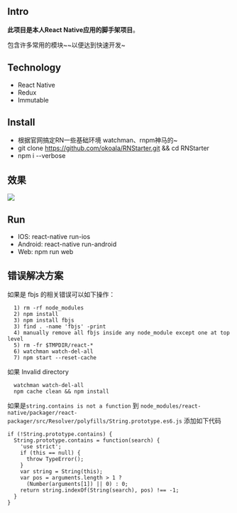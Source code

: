 ## Intro

  **此项目是本人React Native应用的脚手架项目**。

  包含许多常用的模块~~以便达到快速开发~


## Technology

  - React Native
  - Redux
  - Immutable

## Install

  - 根据官网搞定RN一些基础环境 watchman、rnpm神马的~
  - git clone https://github.com/okoala/RNStarter.git && cd RNStarter
  - npm i --verbose

## 效果

![](http://i4.tietuku.com/4aeb75a6a826655a.jpg)

## Run

  - IOS: react-native run-ios
  - Android: react-native run-android
  - Web: npm run web

## 错误解决方案

  如果是 fbjs 的相关错误可以如下操作：
  ```
    1) rm -rf node_modules
    2) npm install
    3) npm install fbjs
    3) find . -name 'fbjs' -print
    4) manually remove all fbjs inside any node_module except one at top level
    5) rm -fr $TMPDIR/react-*
    6) watchman watch-del-all
    7) npm start --reset-cache
  ```

  如果 Invalid directory
  ```
    watchman watch-del-all
    npm cache clean && npm install
  ```

  如果是`string.contains is not a function`
  到 `node_modules/react-native/packager/react-packager/src/Resolver/polyfills/String.prototype.es6.js`
  添加如下代码
  ```
  if (!String.prototype.contains) {
    String.prototype.contains = function(search) {
      'use strict';
      if (this == null) {
        throw TypeError();
      }
      var string = String(this);
      var pos = arguments.length > 1 ?
        (Number(arguments[1]) || 0) : 0;
      return string.indexOf(String(search), pos) !== -1;
    }
  }
  ```

